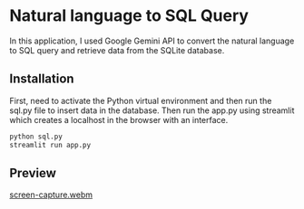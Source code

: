 # Natural language to SQL Query

In this application, I used Google Gemini API to convert the natural language to SQL query and retrieve data from the SQLite database.

## Installation

First, need to activate the Python virtual environment and then run the sql.py file to insert data in the database. Then run the app.py using streamlit which creates a localhost in the browser with an interface.

```bash
python sql.py
streamlit run app.py
```

## Preview

[screen-capture.webm](https://github.com/aidul23/Natural-lang-to-SQL/assets/35846452/153d77f3-9f1a-434f-bfd8-1058ab1c4ea7)
